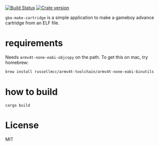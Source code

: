 [![Build Status](https://travis-ci.org/russellmcc/gba-make-cartridge.svg?branch=master)](https://travis-ci.org/russellmcc/gba-make-cartridge) [![Crate version](https://img.shields.io/crates/v/gba-make-cartridge.svg)](https://crates.io/crates/gba-make-cartridge)

`gba-make-cartridge` is a simple application to make a gameboy advance cartridge from an ELF file.

# requirements

Needs `armv4t-none-eabi-objcopy` on the path.  To get this on mac, try homebrew:


```sh
brew install russellmcc/armv4t-toolchain/armv4t-none-eabi-binutils
```

# how to build

```
cargo build
```

# License

MIT
